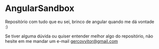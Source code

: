 # AngularSandbox

Repositório com tudo que eu sei, brinco de angular quando me dá vontade :)

Se tiver alguma dúvida ou quiser entender melhor algo do repositório, não hesite em me mandar um e-mail
gercovvitor@gmail.com